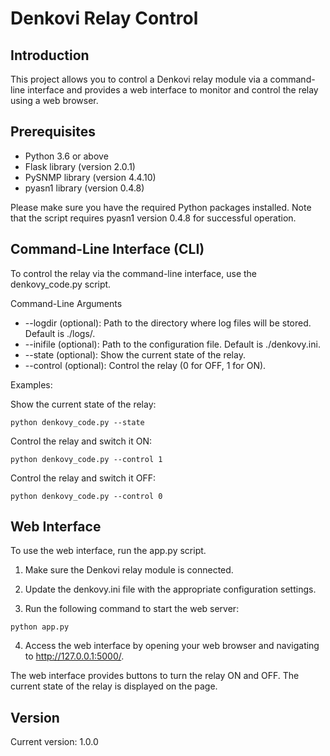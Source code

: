 # Denkovi Relay Control
## Introduction
This project allows you to control a Denkovi relay module via a command-line interface and provides a web interface to monitor and control the relay using a web browser.

## Prerequisites
- Python 3.6 or above
- Flask library (version 2.0.1)
- PySNMP library (version 4.4.10)
- pyasn1 library (version 0.4.8)

Please make sure you have the required Python packages installed. Note that the script requires pyasn1 version 0.4.8 for successful operation.

## Command-Line Interface (CLI)

To control the relay via the command-line interface, use the denkovy_code.py script.

Command-Line Arguments
- --logdir (optional): Path to the directory where log files will be stored. Default is ./logs/.
- --inifile (optional): Path to the configuration file. Default is ./denkovy.ini.
- --state (optional): Show the current state of the relay.
- --control (optional): Control the relay (0 for OFF, 1 for ON).

Examples:

Show the current state of the relay:
```shell
python denkovy_code.py --state
```

Control the relay and switch it ON:
```shell
python denkovy_code.py --control 1
```

Control the relay and switch it OFF:
```shell
python denkovy_code.py --control 0
```

## Web Interface
To use the web interface, run the app.py script.

1. Make sure the Denkovi relay module is connected.

2. Update the denkovy.ini file with the appropriate configuration settings.

3. Run the following command to start the web server:
```shell
python app.py
```
4. Access the web interface by opening your web browser and navigating to http://127.0.0.1:5000/.

The web interface provides buttons to turn the relay ON and OFF. The current state of the relay is displayed on the page.

## Version
Current version: 1.0.0
